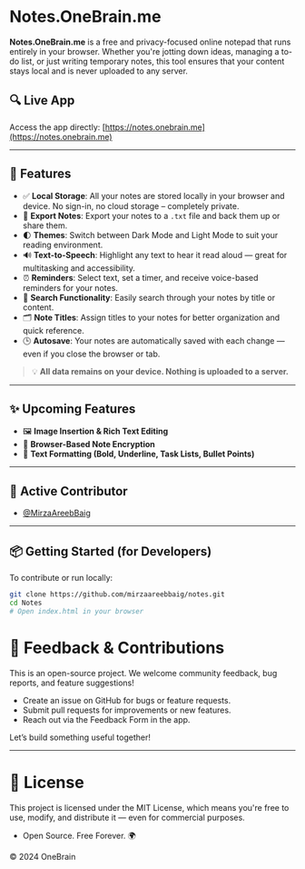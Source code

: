 # Notes.OneBrain.me

**Notes.OneBrain.me** is a free and privacy-focused online notepad that runs entirely in your browser. Whether you're jotting down ideas, managing a to-do list, or just writing temporary notes, this tool ensures that your content stays local and is never uploaded to any server.

## 🔍 Live App

Access the app directly: [https://notes.onebrain.me](https://notes.onebrain.me)

---

## 📝 Features

- ✅ **Local Storage**: All your notes are stored locally in your browser and device. No sign-in, no cloud storage – completely private.
- 📁 **Export Notes**: Export your notes to a `.txt` file and back them up or share them.
- 🌓 **Themes**: Switch between Dark Mode and Light Mode to suit your reading environment.
- 🔊 **Text-to-Speech**: Highlight any text to hear it read aloud — great for multitasking and accessibility.
- ⏰ **Reminders**: Select text, set a timer, and receive voice-based reminders for your notes.
- 🔎 **Search Functionality**: Easily search through your notes by title or content.
- 🗂️ **Note Titles**: Assign titles to your notes for better organization and quick reference.
- 🕒 **Autosave**: Your notes are automatically saved with each change — even if you close the browser or tab.

> 💡 **All data remains on your device. Nothing is uploaded to a server.**

---

## ✨ Upcoming Features

- 🖼️ **Image Insertion & Rich Text Editing**
- 🔐 **Browser-Based Note Encryption**
- 📝 **Text Formatting (Bold, Underline, Task Lists, Bullet Points)**

---

## 👥 Active Contributor

- [@MirzaAreebBaig](https://github.com/MirzaAreebBaig)

---

## 📦 Getting Started (for Developers)

To contribute or run locally:

```bash
git clone https://github.com/mirzaareebbaig/notes.git
cd Notes
# Open index.html in your browser
```
# 💬 Feedback & Contributions

This is an open-source project. We welcome community feedback, bug reports, and feature suggestions!

- Create an issue on GitHub for bugs or feature requests.
- Submit pull requests for improvements or new features.
- Reach out via the Feedback Form in the app.

Let’s build something useful together!

---

# 📄 License

This project is licensed under the MIT License, which means you're free to use, modify, and distribute it — even for commercial purposes.

- Open Source. Free Forever. 🌍

© 2024 OneBrain


